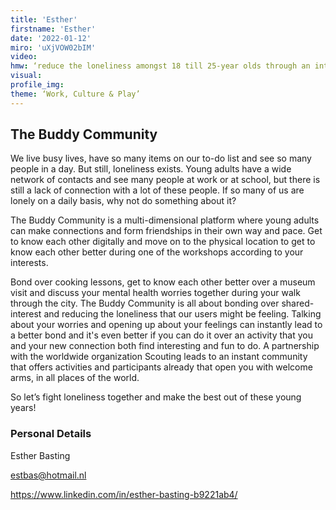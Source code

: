 ```yaml
--- 
title: 'Esther'
firstname: 'Esther'
date: '2022-01-12'
miro: 'uXjVOW02bIM'
video: 
hmw: ‘reduce the loneliness amongst 18 till 25-year olds through an interest-shared connection with others by giving them tools to create a good quality friendship more easily.’
visual: 
profile_img: 
theme: ‘Work, Culture & Play’
--- 
```


## The Buddy Community

We live busy lives, have so many items on our to-do list and see so many people in a day. But still, loneliness exists. Young adults have a wide network of contacts and see many people at work or at school, but there is still a lack of connection with a lot of these people. If so many of us are lonely on a daily basis, why not do something about it?

The Buddy Community is a multi-dimensional platform where young adults can make connections and form friendships in their own way and pace. Get to know each other digitally and move on to the physical location to get to know each other better during one of the workshops according to your interests. 

Bond over cooking lessons, get to know each other better over a museum visit and discuss your mental health worries together during your walk through the city. The Buddy Community is all about bonding over shared-interest and reducing the loneliness that our users might be feeling. Talking about your worries and opening up about your feelings can instantly lead to a better bond and it's even better if you can do it over an activity that you and your new connection both find interesting and fun to do.
A partnership with the worldwide organization Scouting leads to an instant community that offers activities and participants already that open you with welcome arms, in all places of the world. 

So let’s fight loneliness together and make the best out of these young years!

### Personal Details

Esther Basting

[estbas@hotmail.nl](mailto:estbas@hotmail.nl)

[https://www.linkedin.com/in/esther-basting-b9221ab4/ 
](https://www.linkedin.com/in/esther-basting-b9221ab4/)